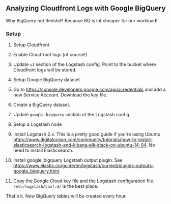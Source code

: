 ## Analyzing Cloudfront Logs with Google BigQuery

Why BigQuery not Redshit? Because BQ is lot cheaper for our workload!

### Setup

1. Setup Cloudfront
  1. Enable Cloudfront logs (of course!)
  2. Update `s3` section of the Logstash config. Point to the bucket where Cloudfront logs will be stored.

2. Setup Google BigQuery dataset
  1. Go to https://console.developers.google.com/apis/credentials and add a new Service Account. Download the key file.
  2. Create a BigQuery dataset.
  3. Update `google_bigquery` section of the Logstash config.

3. Setup a Logstash node
  1. Install Logstash 2.x. This is a pretty good guide if you're using Ubuntu https://www.digitalocean.com/community/tutorials/how-to-install-elasticsearch-logstash-and-kibana-elk-stack-on-ubuntu-14-04. No need to install Elasticsearch.
  2. Install google_bigquery Logstash output plugin. See https://www.elastic.co/guide/en/logstash/current/plugins-outputs-google_bigquery.html.
  3. Copy the Google Cloud key file and the Logstash configuration file. `/etc/logstash/conf.d/` is the best place.

That's it. New BigQuery tables will be created every hour.